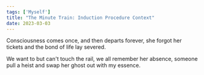 ```yaml
---  
tags: ['Myself']
title: "The Minute Train: Induction Procedure Context"
date: 2023-03-03
---
```


Consciousness comes once,
and then departs forever,
she forgot her tickets and
the bond of life lay severed.

We want to but can't touch the rail,
we all remember her absence,
someone pull a heist and swap her
ghost out with my essence.
